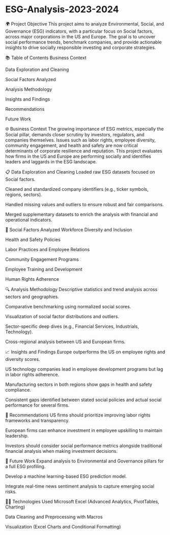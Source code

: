 # ESG-Analysis-2023-2024
🌍 Project Objective
This project aims to analyze Environmental, Social, and Governance (ESG) indicators, with a particular focus on Social factors, across major corporations in the US and Europe. The goal is to uncover social performance trends, benchmark companies, and provide actionable insights to drive socially responsible investing and corporate strategies.

📚 Table of Contents
Business Context

Data Exploration and Cleaning

Social Factors Analyzed

Analysis Methodology

Insights and Findings

Recommendations

Future Work

🌐 Business Context
The growing importance of ESG metrics, especially the Social pillar, demands closer scrutiny by investors, regulators, and companies themselves. Issues such as labor rights, employee diversity, community engagement, and health and safety are now critical determinants of corporate resilience and reputation. This project evaluates how firms in the US and Europe are performing socially and identifies leaders and laggards in the ESG landscape.

📋 Data Exploration and Cleaning
Loaded raw ESG datasets focused on Social factors.

Cleaned and standardized company identifiers (e.g., ticker symbols, regions, sectors).

Handled missing values and outliers to ensure robust and fair comparisons.

Merged supplementary datasets to enrich the analysis with financial and operational indicators.

🧩 Social Factors Analyzed
Workforce Diversity and Inclusion

Health and Safety Policies

Labor Practices and Employee Relations

Community Engagement Programs

Employee Training and Development

Human Rights Adherence

🔍 Analysis Methodology
Descriptive statistics and trend analysis across sectors and geographies.

Comparative benchmarking using normalized social scores.

Visualization of social factor distributions and outliers.

Sector-specific deep dives (e.g., Financial Services, Industrials, Technology).

Cross-regional analysis between US and European firms.

📈 Insights and Findings
Europe outperforms the US on employee rights and diversity scores.

US technology companies lead in employee development programs but lag in labor rights adherence.

Manufacturing sectors in both regions show gaps in health and safety compliance.

Consistent gaps identified between stated social policies and actual social performance for several firms.

📢 Recommendations
US firms should prioritize improving labor rights frameworks and transparency.

European firms can enhance investment in employee upskilling to maintain leadership.

Investors should consider social performance metrics alongside traditional financial analysis when making investment decisions.

🔮 Future Work
Expand analysis to Environmental and Governance pillars for a full ESG profiling.

Develop a machine learning-based ESG prediction model.

Integrate real-time news sentiment analysis to capture emerging social risks.

🧑‍💻 Technologies Used
Microsoft Excel (Advanced Analytics, PivotTables, Charting)

Data Cleaning and Preprocessing with Macros

Visualization (Excel Charts and Conditional Formatting)
